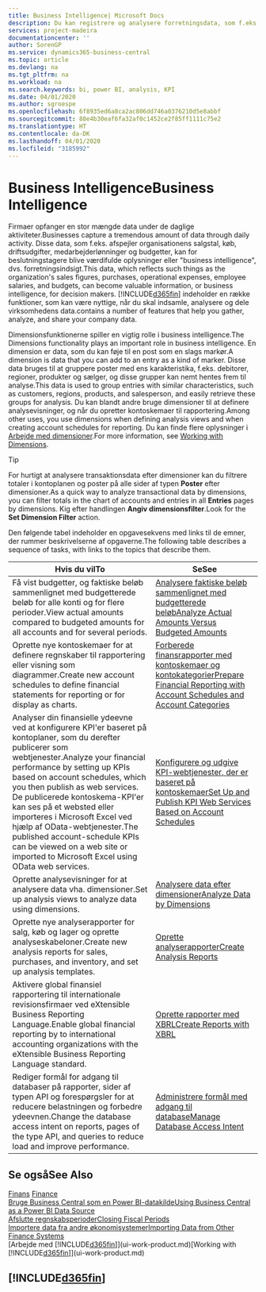 ```yaml
---
title: Business Intelligence| Microsoft Docs
description: Du kan registrere og analysere forretningsdata, som f.eks. salgstal, køb, driftsudgifter, medarbejderlønninger og budgetter, som kan være værdifulde oplysninger for business intelligence eller beslutningstagere.
services: project-madeira
documentationcenter: ''
author: SorenGP
ms.service: dynamics365-business-central
ms.topic: article
ms.devlang: na
ms.tgt_pltfrm: na
ms.workload: na
ms.search.keywords: bi, power BI, analysis, KPI
ms.date: 04/01/2020
ms.author: sgroespe
ms.openlocfilehash: 6f8935ed6a8ca2ac806dd746a0376210d5e8abbf
ms.sourcegitcommit: 88e4b30eaf6fa32af0c1452ce2f85ff1111c75e2
ms.translationtype: HT
ms.contentlocale: da-DK
ms.lasthandoff: 04/01/2020
ms.locfileid: "3185992"
---
```

# <a name="business-intelligence"></a><span data-ttu-id="6af5f-103">Business Intelligence</span><span class="sxs-lookup"><span data-stu-id="6af5f-103">Business Intelligence</span></span>
<span data-ttu-id="6af5f-104">Firmaer opfanger en stor mængde data under de daglige aktiviteter.</span><span class="sxs-lookup"><span data-stu-id="6af5f-104">Businesses capture a tremendous amount of data through daily activity.</span></span> <span data-ttu-id="6af5f-105">Disse data, som f.eks. afspejler organisationens salgstal, køb, driftsudgifter, medarbejderlønninger og budgetter, kan for beslutningstagere blive værdifulde oplysninger eller "business intelligence", dvs. forretningsindsigt.</span><span class="sxs-lookup"><span data-stu-id="6af5f-105">This data, which reflects such things as the organization's sales figures, purchases, operational expenses, employee salaries, and budgets, can become valuable information, or business intelligence, for decision makers.</span></span> [!INCLUDE[d365fin](includes/d365fin_md.md)] <span data-ttu-id="6af5f-106">indeholder en række funktioner, som kan være nyttige, når du skal indsamle, analysere og dele virksomhedens data.</span><span class="sxs-lookup"><span data-stu-id="6af5f-106">contains a number of features that help you gather, analyze, and share your company data.</span></span>

<span data-ttu-id="6af5f-107">Dimensionsfunktionerne spiller en vigtig rolle i business intelligence.</span><span class="sxs-lookup"><span data-stu-id="6af5f-107">The Dimensions functionality plays an important role in business intelligence.</span></span> <span data-ttu-id="6af5f-108">En dimension er data, som du kan føje til en post som en slags markør.</span><span class="sxs-lookup"><span data-stu-id="6af5f-108">A dimension is data that you can add to an entry as a kind of marker.</span></span> <span data-ttu-id="6af5f-109">Disse data bruges til at gruppere poster med ens karakteristika, f.eks. debitorer, regioner, produkter og sælger, og disse grupper kan nemt hentes frem til analyse.</span><span class="sxs-lookup"><span data-stu-id="6af5f-109">This data is used to group entries with similar characteristics, such as customers, regions, products, and salesperson, and easily retrieve these groups for analysis.</span></span> <span data-ttu-id="6af5f-110">Du kan blandt andre bruge dimensioner til at definere analysevisninger, og når du opretter kontoskemaer til rapportering.</span><span class="sxs-lookup"><span data-stu-id="6af5f-110">Among other uses, you use dimensions  when defining analysis views and when creating account schedules for reporting.</span></span> <span data-ttu-id="6af5f-111">Du kan finde flere oplysninger i [Arbejde med dimensioner](finance-dimensions.md).</span><span class="sxs-lookup"><span data-stu-id="6af5f-111">For more information, see [Working with Dimensions](finance-dimensions.md).</span></span>

> [!TIP]
> <span data-ttu-id="6af5f-112">For hurtigt at analysere transaktionsdata efter dimensioner kan du filtrere totaler i kontoplanen og poster på alle sider af typen **Poster** efter dimensioner.</span><span class="sxs-lookup"><span data-stu-id="6af5f-112">As a quick way to analyze transactional data by dimensions, you can filter totals in the chart of accounts and entries in all **Entries** pages by dimensions.</span></span> <span data-ttu-id="6af5f-113">Kig efter handlingen **Angiv dimensionsfilter**.</span><span class="sxs-lookup"><span data-stu-id="6af5f-113">Look for the **Set Dimension Filter** action.</span></span>  

<span data-ttu-id="6af5f-114">Den følgende tabel indeholder en opgavesekvens med links til de emner, der rummer beskrivelserne af opgaverne.</span><span class="sxs-lookup"><span data-stu-id="6af5f-114">The following table describes a sequence of tasks, with links to the topics that describe them.</span></span>  

| <span data-ttu-id="6af5f-115">Hvis du vil</span><span class="sxs-lookup"><span data-stu-id="6af5f-115">To</span></span> | <span data-ttu-id="6af5f-116">Se</span><span class="sxs-lookup"><span data-stu-id="6af5f-116">See</span></span> |
| --- | --- |
|<span data-ttu-id="6af5f-117">Få vist budgetter, og faktiske beløb sammenlignet med budgetterede beløb for alle konti og for flere perioder.</span><span class="sxs-lookup"><span data-stu-id="6af5f-117">View actual amounts compared to budgeted amounts for all accounts and for several periods.</span></span>|[<span data-ttu-id="6af5f-118">Analysere faktiske beløb sammenlignet med budgetterede beløb</span><span class="sxs-lookup"><span data-stu-id="6af5f-118">Analyze Actual Amounts Versus Budgeted Amounts</span></span>](bi-how-analyze-actual-versus-budget.md)|
|<span data-ttu-id="6af5f-119">Oprette nye kontoskemaer for at definere regnskaber til rapportering eller visning som diagrammer.</span><span class="sxs-lookup"><span data-stu-id="6af5f-119">Create new account schedules to define financial statements for reporting or for display as charts.</span></span>|[<span data-ttu-id="6af5f-120">Forberede finansrapporter med kontoskemaer og kontokategorier</span><span class="sxs-lookup"><span data-stu-id="6af5f-120">Prepare Financial Reporting with Account Schedules and Account Categories</span></span>](bi-how-work-account-schedule.md)|
|<span data-ttu-id="6af5f-121">Analyser din finansielle ydeevne ved at konfigurere KPI'er baseret på kontoplaner, som du derefter publicerer som webtjenester.</span><span class="sxs-lookup"><span data-stu-id="6af5f-121">Analyze your financial performance by setting up KPIs based on account schedules, which you then publish as web services.</span></span> <span data-ttu-id="6af5f-122">De publicerede kontoskema-KPI'er kan ses på et websted eller importeres i Microsoft Excel ved hjælp af OData-webtjenester.</span><span class="sxs-lookup"><span data-stu-id="6af5f-122">The published account-schedule KPIs can be viewed on a web site or imported to Microsoft Excel using OData web services.</span></span>|[<span data-ttu-id="6af5f-123">Konfigurere og udgive KPI-webtjenester, der er baseret på kontoskemaer</span><span class="sxs-lookup"><span data-stu-id="6af5f-123">Set Up and Publish KPI Web Services Based on Account Schedules</span></span>](bi-how-to-set-up-and-publish-kpi-web-services-based-on-account-schedules.md)|
|<span data-ttu-id="6af5f-124">Oprette analysevisninger for at analysere data vha. dimensioner.</span><span class="sxs-lookup"><span data-stu-id="6af5f-124">Set up analysis views to analyze data using dimensions.</span></span>|[<span data-ttu-id="6af5f-125">Analysere data efter dimensioner</span><span class="sxs-lookup"><span data-stu-id="6af5f-125">Analyze Data by Dimensions</span></span>](bi-how-analyze-data-dimension.md)|
|<span data-ttu-id="6af5f-126">Oprette nye analyserapporter for salg, køb og lager og oprette analyseskabeloner.</span><span class="sxs-lookup"><span data-stu-id="6af5f-126">Create new analysis reports for sales, purchases, and inventory, and set up analysis templates.</span></span>|[<span data-ttu-id="6af5f-127">Oprette analyserapporter</span><span class="sxs-lookup"><span data-stu-id="6af5f-127">Create Analysis Reports</span></span>](bi-how-create-analysis-views-reports.md)|
|<span data-ttu-id="6af5f-128">Aktivere global finansiel rapportering til internationale revisionsfirmaer ved eXtensible Business Reporting Language.</span><span class="sxs-lookup"><span data-stu-id="6af5f-128">Enable global financial reporting by to international accounting organizations with the eXtensible Business Reporting Language standard.</span></span>|[<span data-ttu-id="6af5f-129">Oprette rapporter med XBRL</span><span class="sxs-lookup"><span data-stu-id="6af5f-129">Create Reports with XBRL</span></span>](bi-create-reports-with-xbrl.md)|
|<span data-ttu-id="6af5f-130">Rediger formål for adgang til databaser på rapporter, sider af typen API og forespørgsler for at reducere belastningen og forbedre ydeevnen.</span><span class="sxs-lookup"><span data-stu-id="6af5f-130">Change the database access intent on reports, pages of the type API, and queries to reduce load and improve performance.</span></span>|[<span data-ttu-id="6af5f-131">Administrere formål med adgang til database</span><span class="sxs-lookup"><span data-stu-id="6af5f-131">Manage Database Access Intent</span></span>](admin-data-access-intent.md)|

## <a name="see-also"></a><span data-ttu-id="6af5f-132">Se også</span><span class="sxs-lookup"><span data-stu-id="6af5f-132">See Also</span></span>
<span data-ttu-id="6af5f-133">[Finans](finance.md)  </span><span class="sxs-lookup"><span data-stu-id="6af5f-133">[Finance](finance.md)  </span></span>  
[<span data-ttu-id="6af5f-134">Bruge Business Central som en Power BI-datakilde</span><span class="sxs-lookup"><span data-stu-id="6af5f-134">Using Business Central as a Power BI Data Source</span></span>](across-how-use-financials-data-source-powerbi.md)  
[<span data-ttu-id="6af5f-135">Afslutte regnskabsperioder</span><span class="sxs-lookup"><span data-stu-id="6af5f-135">Closing Fiscal Periods</span></span>](year-close-years-periods.md)  
[<span data-ttu-id="6af5f-136">Importere data fra andre økonomisystemer</span><span class="sxs-lookup"><span data-stu-id="6af5f-136">Importing Data from Other Finance Systems</span></span>](across-import-data-configuration-packages.md)  
<span data-ttu-id="6af5f-137">[Arbejde med [!INCLUDE[d365fin](includes/d365fin_md.md)]](ui-work-product.md)</span><span class="sxs-lookup"><span data-stu-id="6af5f-137">[Working with [!INCLUDE[d365fin](includes/d365fin_md.md)]](ui-work-product.md)</span></span>

## [!INCLUDE[d365fin](includes/free_trial_md.md)]  
